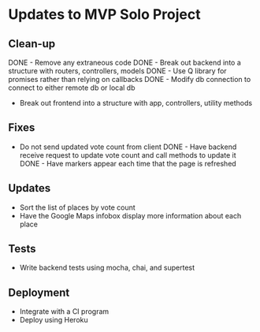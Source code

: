 # Updates to MVP Solo Project #

## Clean-up ##

DONE - Remove any extraneous code
DONE - Break out backend into a structure with routers, controllers, models
DONE - Use Q library for promises rather than relying on callbacks
DONE - Modify db connection to connect to either remote db or local db
- Break out frontend into a structure with app, controllers, utility methods


## Fixes ##

- Do not send updated vote count from client
DONE - Have backend receive request to update vote count and call methods to update it
DONE - Have markers appear each time that the page is refreshed


## Updates ##

- Sort the list of places by vote count
- Have the Google Maps infobox display more information about each place

## Tests ##

- Write backend tests using mocha, chai, and supertest


## Deployment ##

- Integrate with a CI program
- Deploy using Heroku
